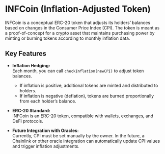# INFCoin (Inflation-Adjusted Token)

INFCoin is a conceptual ERC-20 token that adjusts its holders’ balances based on changes in the Consumer Price Index (CPI). The token is meant as a proof-of-concept for a crypto asset that maintains purchasing power by minting or burning tokens according to monthly inflation data.

## Key Features

- **Inflation Hedging:**  
  Each month, you can call `checkInflation(newCPI)` to adjust token balances.  
  - If inflation is positive, additional tokens are minted and distributed to holders.  
  - If inflation is negative (deflation), tokens are burned proportionally from each holder’s balance.

- **ERC-20 Standard:**  
  INFCoin is an ERC-20 token, compatible with wallets, exchanges, and DeFi protocols.

- **Future Integration with Oracles:**  
  Currently, CPI must be set manually by the owner. In the future, a Chainlink or other oracle integration can automatically update CPI values and trigger inflation adjustments.



